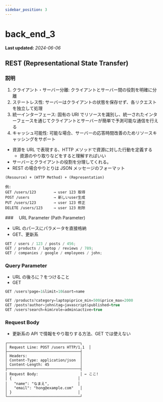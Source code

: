 ```yaml
---
sidebar_position: 3
---
```


# back_end_3

**Last updated:** _2024-06-06_

## REST (Representational State Transfer)

### 説明

1. クライアント・サーバー分離: クライアントとサーバー間の役割を明確に分離
2. ステートレス性: サーバーはクライアントの状態を保存せず、各リクエストを独立して処理
3. 統一インターフェース: 固有の URI でリソースを識別し、統一されたインターフェースを通じてクライアントとサーバーが簡単で予測可能な通信を行える
4. キャッシュ可能性: 可能な場合、サーバーの応答時間改善のためリソースキャッシングをサポート

- 資源を URL で表現する、HTTP メソッドで資源に対した行動を定義する
  - 資源のやり取りなどをすると理解すればいい
- サーバーとクライアントの役割を分理してくれる。
- REST の場合やりとりは JSON メッセージのフォーマット

```
(Resource) + (HTTP Method) + (Representation)

例:
GET /users/123        → user 123 取得
POST /users           → 新しいuser生成
PUT /users/123        → user 123 修正
DELETE /users/123     → user 123 削除
```

###　 URL Parameter (Path Parameter)

- URL のパースにパラメータを直接格納
- GET、更新系

```javascript
GET / users / 123 / posts / 456;
GET / products / laptop / reviews / 789;
GET / companies / google / employees / john;
```

### Query Parameter

- URL の後ろに？をつけること
- GET

```javascript
GET /users?page=1&limit=10&sort=name

GET /products?category=laptop&price_min=500&price_max=2000
GET /posts?author=john&tag=javascript&published=true
GET /users?search=kim&role=admin&active=true
```

### Request Body

- 更新系の API で情報をやり取りする方法、GET では使えない

```
┌─────────────────────────────────┐
│ Request Line: POST /users HTTP/1.1  │
├─────────────────────────────────┤
│ Headers:                        │
│ Content-Type: application/json  │
│ Content-Length: 45              │
├─────────────────────────────────┤
│ Request Body:                   │ ← ここ!
│ {                              │
│   "name": "なまえ",             │
│   "email": "hong@example.com"   │
│ }                              │
└─────────────────────────────────┘
```
